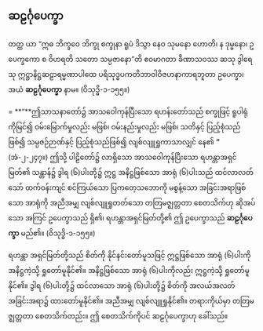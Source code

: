 ## ဆဠင်္ဂုပေက္ခာ

တတ္ထ ယာ “ဣဓ ဘိက္ခဝေ ဘိက္ခု စက္ခုနာ ရူပံ ဒိသွာ နေဝ သုမနော ဟောတိ၊ န ဒုမ္မနော၊ ဥပေက္ခကော စ ဝိဟရတိ သတော သမ္ပဇာနော”တိ ဧဝမာဂတာ ခီဏာသဝဿ ဆသု ဒွါရေသု ဣဋ္ဌာနိဋ္ဌဆဠာရမ္မဏာပါထေ ပရိသုဒ္ဓပကတိဘာဝါဝိဇဟနာကာရဘူတာ ဥပေက္ခာ၊ အယံ **ဆဠင်္ဂုပေက္ခာ** နာမ။ (ဝိသုဒ္ဓိ-၁-၁၅၅။)

= **“**ဤသာသနာတော်၌ အာသဝေါကုန်ပြီးသော ရဟန်းတော်သည် စက္ခုဖြင့် ရူပါရုံကိုမြင်၍ ဝမ်းမြောက်မှုလည်း မဖြစ်၊ ဝမ်းနည်းမှုလည်း မဖြစ်၊ သတိနှင့် ပြည့်စုံသည်ဖြစ်၍ သမ္ပဇဉ်ဉာဏ်နှင့် ပြည့်စုံသည်ဖြစ်၍ လျစ်လျူရှုကာသာလျှင် နေ၏ **”** (အံ-၂-၂၄၇။) ဤသို့ ပါဠိတော်၌ လာရှိသော အာသဝေါကုန်ပြီးသော ရဟန္တာအရှင်မြတ်၏ သန္တာန်၌ ဒွါရ (၆)ပါးတို့၌ ဣဋ္ဌ အနိဋ္ဌဖြစ်သော အာရုံ (၆)ပါးသည် ထင်လာလတ်သော် ထက်ဝန်းကျင် စင်ကြယ်သော ပြကတေ့သဘောကို မစွန့်သော အခြင်းအရာဖြစ်သော အာရုံကို အညီအမျှ လျစ်လျူရှုတတ်သော တတြမဇ္ဈတ္တတာ စေတသိက်ဟု ဆိုအပ်သော အကြင် ဥပေက္ခာသည် ရှိ၏၊ ရဟန္တာအရှင်မြတ်တို့၏ ဤ ဥပေက္ခာသည် **ဆဠင်္ဂုပေက္ခာ** မည်၏။ (ဝိသုဒ္ဓိ-၁-၁၅၅။)

ရဟန္တာ အရှင်မြတ်တို့သည် စိတ်ကို နိုင်နင်းတော်မူသဖြင့် ဣဋ္ဌဖြစ်သော အာရုံ (၆)ပါးကို အနိဋ္ဌကဲ့သို့ ရှုတော်မူနိုင်၏။ 
အနိဋ္ဌဖြစ်သော အာရုံ (၆)ပါးကိုလည်း ဣဋ္ဌကဲ့သို့ ရှုတော်မူနိုင်၏။ 
ဒွါရ (၆)ပါးတို့၌ ထင်လာသော အာရုံ (၆)ပါးတို့၌ စိတ်ကို အလယ်အလတ် အခြင်းအရာ၌ ထားတော်မူနိုင်၏။ 
အညီအမျှ လျစ်လျူရှုနိုင်၏။ 
တရားကိုယ်မှာ တတြမဇ္ဈတ္တတာ စေတသိက်တည်း။ 
ဤ စေတသိက်ကိုပင် ဆဠင်္ဂုပေက္ခာဟု ခေါ်သည်။